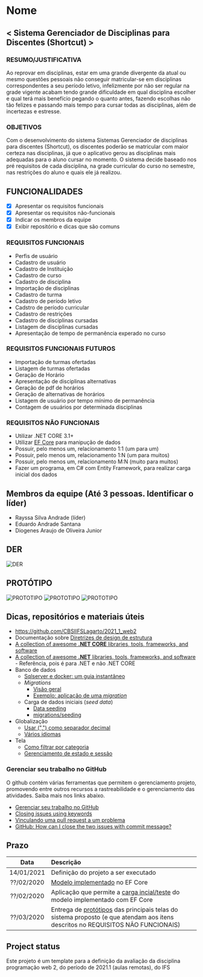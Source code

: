 
# Nome

## < Sistema Gerenciador de Disciplinas para Discentes (Shortcut) >

### RESUMO/JUSTIFICATIVA

  Ao reprovar em disciplinas, estar em uma grande divergente da atual ou mesmo questões pessoais não conseguir matricular-se em disciplinas correspondentes a seu período letivo, infelizmente por não ser regular na grade vigente acabam tendo grande dificuldade em qual disciplina escolher e qual terá mais benefício pegando o quanto antes, fazendo escolhas não tão felizes e passando mais tempo para cursar todas as disciplinas, além de incertezas e estresse. 
  
### OBJETIVOS

  Com o desenvolvimento do sistema Sistemas Gerenciador de disciplinas para discentes (Shortcut), os discentes poderão se matricular com maior certeza nas disciplinas, já que o aplicativo gerou as disciplinas mais adequadas para o aluno cursar no momento. O sistema decide baseado nos pré requisitos de cada disciplina, na grade curricular do curso no semestre, nas restrições do aluno e quais ele já realizou.

## FUNCIONALIDADES

- [x] Apresentar os requisitos funcionais
- [x] Apresentar os requisitos não-funcionais
- [x] Indicar os membros da equipe
- [x] Exibir repositório e dicas que são comuns

### REQUISITOS FUNCIONAIS

- Perfis de usuário
- Cadastro de usuário
- Cadastro de Instituição
- Cadastro de curso
- Cadastro de disciplina
- Importação de disciplinas
- Cadastro de turma
- Cadastro de período letivo
- Cadstro de período curricular
- Cadastro de restrições
- Cadastro de disciplinas cursadas
- Listagem de disciplinas cursadas
- Apresentação de tempo de permanência experado no curso

### REQUISITOS FUNCIONAIS FUTUROS

- Importação de turmas ofertadas
- Listagem de turmas ofertadas 
- Geração de Horário
- Apresentação de disciplinas alternativas
- Geração de pdf de horários 
- Geração de alternativas de horários
- Listagem de usuário por tempo mínimo de permanência
- Contagem de usuários por determinada disciplinas

### REQUISITOS NÃO FUNCIONAIS

- Utilizar .NET CORE 3.1+
- Utilizar [EF Core](https://docs.microsoft.com/pt-br/ef/core/) para manipução de dados
- Possuir, pelo menos um, relacionamento 1:1 (um para um)
- Possuir, pelo menos um, relacionamento 1:N (um para muitos)
- Possuir, pelo menos um, relacionamento M:N (muito para muitos)
- Fazer um programa, em C# com Entity Framework, para realizar carga inicial dos dados

## Membros da equipe (Até 3 pessoas. Identificar o líder)

- Rayssa Silva Andrade (líder)
- Eduardo Andrade Santana 
- Diogenes Araujo de Oliveira Junior

## DER

<img alt="DER" src="https://i.postimg.cc/YjKRh6Ld/der.jpg"/>

## PROTÓTIPO

<img alt="PROTOTIPO" src="https://i.postimg.cc/k4h3TrXd/19.png"/>
<img alt="PROTOTIPO" src="https://i.postimg.cc/tJZ0frYn/20.png"/>
<img alt="PROTOTIPO" src="https://i.postimg.cc/NF3hw1HJ/21.png"/>

## Dicas, repositórios e materiais úteis

- https://github.com/CBSIIFSLagarto/2021_1_web2
- Documentação sobre [Diretrizes de design de estrutura] 
- [A collection of awesome **.NET CORE** libraries, tools, frameworks, and software](https://github.com/thangchung/awesome-dotnet-core)
- [A collection of awesome **.NET** libraries, tools, frameworks, and software](https://github.com/quozd/awesome-dotnet) - Referência, pois é para .NET e não .NET CORE
- Banco de dados
  - [Sqlserver e docker: um guia instantâneo](sqlserver_e_docker.md)
  - *Migrations*
    - [Visão geral](https://docs.microsoft.com/pt-br/ef/core/managing-schemas/migrations/?tabs=dotnet-core-cli)
    - [Exemplo: aplicação de uma *migration*](https://docs.microsoft.com/pt-br/aspnet/core/data/ef-mvc/migrations?view=aspnetcore-3.1)
  - Carga de dados iniciais (*seed data*)
    - [Data seeding]
    - [migrations/seeding](https://www.learnentityframeworkcore.com/migrations/seeding)
- Globalização
  - [Usar (",") como separador decimal](https://github.com/dotnet/AspNetCore.Docs/issues/4076#issuecomment-326590420)
  - [Vários idiomas](https://docs.microsoft.com/pt-br/aspnet/core/fundamentals/localization?view=aspnetcore-5.0)
- Tela
  - [Como filtrar por categoria](https://docs.microsoft.com/pt-br/aspnet/core/tutorials/first-mvc-app/search?view=aspnetcore-5.0)
  - [Gerenciamento de estado e sessão](https://docs.microsoft.com/pt-br/aspnet/core/fundamentals/app-state?view=aspnetcore-5.0)

### Gerenciar seu trabalho no GitHub

O github contém várias ferramentas que permitem o gerenciamento projeto, promovendo entre outros recursos a rastreabilidade e o gerenciamento das atividades. Saiba mais nos links abaixo.

- [Gerenciar seu trabalho no GitHub](https://docs.github.com/pt/free-pro-team@latest/github/managing-your-work-on-github)
- [Closing issues using keywords](https://docs.github.com/en/enterprise/2.16/user/github/managing-your-work-on-github/closing-issues-using-keywords)
- [Vinculando uma pull request a um problema](https://docs.github.com/pt/free-pro-team@latest/github/managing-your-work-on-github/linking-a-pull-request-to-an-issue)
- [GitHub: How can I close the two issues with commit message?](https://stackoverflow.com/questions/60027222/github-how-can-i-close-the-two-issues-with-commit-message) 

## Prazo

Data | Descrição
:---:|:---
14/01/2021 | Definição do projeto a ser executado
??/02/2020 | [Modelo implementado](https://docs.microsoft.com/pt-br/ef/core/modeling/) no EF Core
??/02/2020 | Aplicação que permite a [carga incial/teste][Data seeding] do modelo implementado com EF Core
??/03/2020 | Entrega de [protótipos](prototipos/prototipos.md) das principais telas do sistema proposto (e que atendam aos itens descritos no REQUISITOS NÃO FUNCIONAIS)

## Project status
Este projeto é um template para a definição da avaliação da disciplina programação web 2, do período de 2021.1 (aulas remotas), do IFS


[Diretrizes de design de estrutura]: https://docs.microsoft.com/pt-br/dotnet/standard/design-guidelines/
[Data seeding]: https://docs.microsoft.com/en-us/ef/core/modeling/data-seeding
